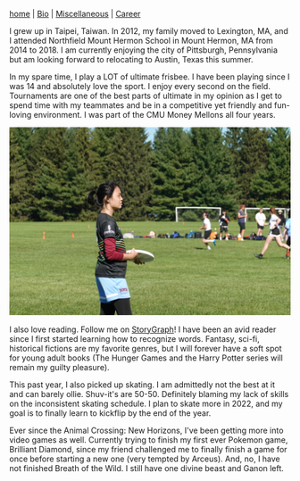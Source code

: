 [home](index.md) | [Bio](bio.md) | [Miscellaneous](misc.md) | [Career](career.md)

I grew up in Taipei, Taiwan. In 2012, my family moved to Lexington, MA, and I attended Northfield Mount Hermon School in Mount Hermon, MA from 2014 to 2018. I am currently enjoying the city of Pittsburgh, Pennsylvania but am looking forward to relocating to Austin, Texas this summer.  

In my spare time, I play a LOT of ultimate frisbee. I have been playing since I was 14 and absolutely love the sport. I enjoy every second on the field. Tournaments are one of the best parts of ultimate in my opinion as I get to spend time with my teammates and be in a competitive yet friendly and fun-loving environment. I was part of the CMU Money Mellons all four years.  

![Me on the field](/assets/ultimate.JPG)  

I also love reading. Follow me on [StoryGraph](https://app.thestorygraph.com/profile/clotw)! I have been an avid reader since I first started learning how to recognize words. Fantasy, sci-fi, historical fictions are my favorite genres, but I will forever have a soft spot for young adult books (The Hunger Games and the Harry Potter series will remain my guilty pleasure).  

This past year, I also picked up skating. I am admittedly not the best at it and can barely ollie. Shuv-it's are 50-50. Definitely blaming my lack of skills on the inconsistent skating schedule. I plan to skate more in 2022, and my goal is to finally learn to kickflip by the end of the year.  

Ever since the Animal Crossing: New Horizons, I've been getting more into video games as well. Currently trying to finish my first ever Pokemon game, Brilliant Diamond, since my friend challenged me to finally finish a game for once before starting a new one (very tempted by Arceus). And, no, I have not finished Breath of the Wild. I still have one divine beast and Ganon left.  